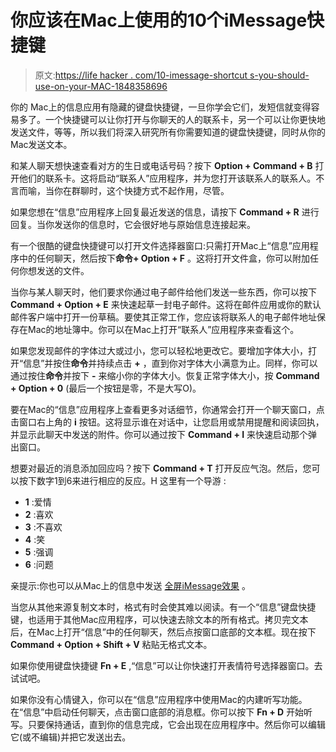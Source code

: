# 你应该在Mac上使用的10个iMessage快捷键

> 原文:[https://life hacker . com/10-imessage-shortcut s-you-should-use-on-your-MAC-1848358696](https://lifehacker.com/10-imessage-shortcuts-you-should-use-on-your-mac-1848358696)

你的 Mac上的信息应用有隐藏的键盘快捷键，一旦你学会它们，发短信就变得容易多了。一个快捷键可以让你打开与你聊天的人的联系卡，另一个可以让你更快地发送文件，等等，所以我们将深入研究所有你需要知道的键盘快捷键，同时从你的 Mac发送文本。

和某人聊天想快速查看对方的生日或电话号码？按下 **Option + Command + B** 打开他们的联系卡。这将启动“联系人”应用程序，并为您打开该联系人的联系人。不言而喻，当你在群聊时，这个快捷方式不起作用，尽管。

如果您想在“信息”应用程序上回复最近发送的信息，请按下 **Command + R** 进行回复。当你发送你的信息时，它会很好地与原始信息连接起来。

有一个很酷的键盘快捷键可以打开文件选择器窗口:只需打开Mac上“信息”应用程序中的任何聊天，然后按下**命令+ Option + F** 。这将打开文件盒，你可以附加任何你想发送的文件。

当你与某人聊天时，他们要求你通过电子邮件给他们发送一些东西，你可以按下 **Command + Option + E** 来快速起草一封电子邮件。这将在邮件应用或你的默认邮件客户端中打开一份草稿。要使其正常工作，您应该将联系人的电子邮件地址保存在Mac的地址簿中。你可以在Mac上打开“联系人”应用程序来查看这个。

如果您发现邮件的字体过大或过小，您可以轻松地更改它。要增加字体大小，打开“信息”并按住**命令**并持续点击 **+** ，直到你对字体大小满意为止。同样，你可以通过按住**命令**并按下 **-** 来缩小你的字体大小。恢复正常字体大小，按 **Command + Option + 0** (最后一个按钮是零，不是大写O)。

要在Mac的“信息”应用程序上查看更多对话细节，你通常会打开一个聊天窗口，点击窗口右上角的 **i** 按钮。这将显示谁在对话中，让您启用或禁用提醒和阅读回执，并显示此聊天中发送的附件。你可以通过按下 **Command + I** 来快速启动那个弹出窗口。

想要对最近的消息添加回应吗？按下 **Command + T** 打开反应气泡。然后，您可以按下数字1到6来进行相应的反应。H 这里有一个导游 :

*   **1** :爱情
*   **2** :喜欢
*   **3** :不喜欢
*   **4** :笑
*   **5** :强调
*   **6** :问题

亲提示:你也可以从Mac上的信息中发送 [全屏iMessage效果](https://lifehacker.com/how-to-use-those-full-screen-imessage-effects-on-your-m-1848351661) 。

当您从其他来源复制文本时，格式有时会使其难以阅读。有一个“信息”键盘快捷键，也适用于其他Mac应用程序，可以快速去除文本的所有格式。拷贝完文本后，在Mac上打开“信息”中的任何聊天，然后点按窗口底部的文本框。现在按下 **Command + Option + Shift + V** 粘贴无格式文本。

如果你使用键盘快捷键 **Fn + E** ,“信息”可以让你快速打开表情符号选择器窗口。去试试吧。

如果你没有心情键入，你可以在“信息”应用程序中使用Mac的内建听写功能。在“信息”中启动任何聊天，点击窗口底部的消息框。你可以按下 **Fn + D** 开始听写。只要保持通话，直到你的信息完成，它会出现在应用程序中。然后你可以编辑它(或不编辑)并把它发送出去。